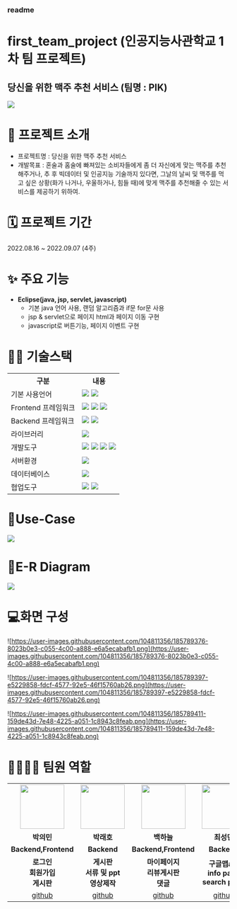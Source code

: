 ### readme
# first_team_project (인공지능사관학교 1차 팀 프로젝트)

## 당신을 위한 맥주 추천 서비스 (팀명 : PIK)

<img src = "[https://user-images.githubusercontent.com/104811356/185779921-fddf612a-6193-4a19-b81c-fa4a9e240752.png](https://user-images.githubusercontent.com/104811356/185779921-fddf612a-6193-4a19-b81c-fa4a9e240752.png)">

# 👀 프로젝트 소개

- 프로젝트명 : 당신을 위한 맥주 추천 서비스
- 개발목표 : 혼술과 홈술에 빠져있는 소비자들에게 좀 더 자신에게 맞는 맥주를 추천해주거나, 추 후 빅데이터 및 인공지능 기술까지 있다면, 그날의 날씨 및 맥주를 먹고 싶은 상황(화가 나거나, 우울하거나, 힘들 때)에 맞게 맥주를 추천해줄 수 있는 서비스를 제공하기 위하여.

# 🗓️ 프로젝트 기간

2022.08.16 ~ 2022.09.07 (4주)

# ✨ 주요 기능

- <b>Eclipse(java, jsp, servlet, javascript)</b>
    - 기본 java 언어 사용, 랜덤 알고리즘과 if문 for문 사용
    - jsp & servlet으로 페이지 html과 페이지 이동 구현
    - javascript로 버튼기능, 페이지 이벤트 구현

# 💪🏻 기술스택

<table>
<tr>
<th>구분</th>
<th>내용</th>
</tr>
<tr>
<td>기본 사용언어</td>
<td>
<img src="[https://img.shields.io/badge/Java-007396?style=for-the-badge&logo=java&logoColor=white](https://img.shields.io/badge/Java-007396?style=for-the-badge&logo=java&logoColor=white)"/>
<img src="[https://img.shields.io/badge/C++-00599C?style=for-the-badge&logo=C++&logoColor=white](https://img.shields.io/badge/C++-00599C?style=for-the-badge&logo=C++&logoColor=white)"/>
</td>
</tr>
<tr>
<td>Frontend 프레임워크</td>
<td>
<img src="[https://img.shields.io/badge/javascript-F7DF1E?style=for-the-badge&logo=javascript&logoColor=black](https://img.shields.io/badge/javascript-F7DF1E?style=for-the-badge&logo=javascript&logoColor=black)">
<img src="[https://img.shields.io/badge/HTML-E34F26?style=for-the-badge&logo=html5&logoColor=white](https://img.shields.io/badge/HTML-E34F26?style=for-the-badge&logo=html5&logoColor=white)">
<img src="[https://img.shields.io/badge/CSS-1572B6?style=for-the-badge&logo=css3&logoColor=white](https://img.shields.io/badge/CSS-1572B6?style=for-the-badge&logo=css3&logoColor=white)">
</td>
</tr>
<tr>
<td>Backend 프레임워크</td>
<td>
<img src="[https://img.shields.io/badge/Spring-6DB33F?style=for-the-badge&logo=Spring&logoColor=white](https://img.shields.io/badge/Spring-6DB33F?style=for-the-badge&logo=Spring&logoColor=white)"/>
<img src="[https://img.shields.io/badge/Spring](https://img.shields.io/badge/Spring) Boot-6DB33F?style=for-the-badge&logo=Spring Boot&logoColor=white"/>
</td>
</tr>
<tr>
<td>라이브러리</td>
<td>
<img src="[https://img.shields.io/badge/BootStrap-7952B3?style=for-the-badge&logo=BootStrap&logoColor=white](https://img.shields.io/badge/BootStrap-7952B3?style=for-the-badge&logo=BootStrap&logoColor=white)"/>
</td>
</tr>
<tr>
<td>개발도구</td>
<td>
<img src="[https://img.shields.io/badge/Eclipse-2C2255?style=for-the-badge&logo=Eclipse&logoColor=white](https://img.shields.io/badge/Eclipse-2C2255?style=for-the-badge&logo=Eclipse&logoColor=white)"/>
<img src="[https://img.shields.io/badge/RaskpberryPi-A22846?style=for-the-badge&logo=RaskpberryPi&logoColor=white](https://img.shields.io/badge/RaskpberryPi-A22846?style=for-the-badge&logo=RaskpberryPi&logoColor=white)"/>
<img src="[https://img.shields.io/badge/Arduino-00979D?style=for-the-badge&logo=Arduino&logoColor=white](https://img.shields.io/badge/Arduino-00979D?style=for-the-badge&logo=Arduino&logoColor=white)"/>
<img src="[https://img.shields.io/badge/VSCode-007ACC?style=for-the-badge&logo=VisualStudioCode&logoColor=white](https://img.shields.io/badge/VSCode-007ACC?style=for-the-badge&logo=VisualStudioCode&logoColor=white)"/>
</td>
</tr>
<tr>
<td>서버환경</td>
<td>
<img src="[https://img.shields.io/badge/Apache](https://img.shields.io/badge/Apache) Tomcat-D22128?style=for-the-badge&logo=Apache Tomcat&logoColor=white"/>
</td>
</tr>
<tr>
<td>데이터베이스</td>
<td>
<img src="[https://img.shields.io/badge/MySQL-4479A1?style=for-the-badge&logo=MySQL&logoColor=white](https://img.shields.io/badge/MySQL-4479A1?style=for-the-badge&logo=MySQL&logoColor=white)"/>
</td>
</tr>
<tr>
<td>협업도구</td>
<td>
<img src="[https://img.shields.io/badge/Git-F05032?style=for-the-badge&logo=Git&logoColor=white](https://img.shields.io/badge/Git-F05032?style=for-the-badge&logo=Git&logoColor=white)"/>
<img src="[https://img.shields.io/badge/GitHub-181717?style=for-the-badge&logo=GitHub&logoColor=white](https://img.shields.io/badge/GitHub-181717?style=for-the-badge&logo=GitHub&logoColor=white)"/>
</td>
</tr>
</table>

# 📌Use-Case

<img src = "[https://user-images.githubusercontent.com/104811356/185788901-cbed8178-7077-4b2d-abc9-6e851320d094.png](https://user-images.githubusercontent.com/104811356/185788901-cbed8178-7077-4b2d-abc9-6e851320d094.png)">

# 📌E-R Diagram

<img src ="[https://user-images.githubusercontent.com/104811356/185788587-e648b4a9-ddca-429b-8f48-d539b39bb9b1.png](https://user-images.githubusercontent.com/104811356/185788587-e648b4a9-ddca-429b-8f48-d539b39bb9b1.png)">

# 💻화면 구성

![https://user-images.githubusercontent.com/104811356/185789376-8023b0e3-c055-4c00-a888-e6a5ecabafb1.png](https://user-images.githubusercontent.com/104811356/185789376-8023b0e3-c055-4c00-a888-e6a5ecabafb1.png)

![https://user-images.githubusercontent.com/104811356/185789397-e5229858-fdcf-4577-92e5-46f15760ab26.png](https://user-images.githubusercontent.com/104811356/185789397-e5229858-fdcf-4577-92e5-46f15760ab26.png)

![https://user-images.githubusercontent.com/104811356/185789411-159de43d-7e48-4225-a051-1c8943c8feab.png](https://user-images.githubusercontent.com/104811356/185789411-159de43d-7e48-4225-a051-1c8943c8feab.png)

# 👨‍👩‍👦‍👦 팀원 역할

<table>
<tr>
<td align="center"><img src="[https://item.kakaocdn.net/do/fd49574de6581aa2a91d82ff6adb6c0115b3f4e3c2033bfd702a321ec6eda72c](https://item.kakaocdn.net/do/fd49574de6581aa2a91d82ff6adb6c0115b3f4e3c2033bfd702a321ec6eda72c)" width="100" height="100"/></td>
<td align="center"><img src="[https://mb.ntdtv.kr/assets/uploads/2019/01/Screen-Shot-2019-01-08-at-4.31.55-PM-e1546932545978.png](https://mb.ntdtv.kr/assets/uploads/2019/01/Screen-Shot-2019-01-08-at-4.31.55-PM-e1546932545978.png)" width="100" height="100"/></td>
<td align="center"><img src="[https://i.pinimg.com/236x/ed/bb/53/edbb53d4f6dd710431c1140551404af9.jpg](https://i.pinimg.com/236x/ed/bb/53/edbb53d4f6dd710431c1140551404af9.jpg)" width="100" height="100"/></td>
<td align="center"><img src="[https://mblogthumb-phinf.pstatic.net/20160127_177/krazymouse_1453865104404DjQIi_PNG/īī��������_���̾�.png?type=w2](https://mblogthumb-phinf.pstatic.net/20160127_177/krazymouse_1453865104404DjQIi_PNG/%C4%AB%C4%AB%BF%C0%C7%C1%B7%BB%C1%EE_%B6%F3%C0%CC%BE%F0.png?type=w2)" width="100" height="100"/></td>
<td align="center"><img src="[https://mblogthumb-phinf.pstatic.net/20160127_177/krazymouse_1453865104404DjQIi_PNG/īī��������_���̾�.png?type=w2](https://mblogthumb-phinf.pstatic.net/20160127_177/krazymouse_1453865104404DjQIi_PNG/%C4%AB%C4%AB%BF%C0%C7%C1%B7%BB%C1%EE_%B6%F3%C0%CC%BE%F0.png?type=w2)" width="100" height="100"/></td>
</tr>
<tr>
<td align="center"><strong>박의민</strong></td>
<td align="center"><strong>박래호</strong></td>
<td align="center"><strong>백하늘</strong></td>
<td align="center"><strong>최성민</strong></td>
<td align="center"><strong>한대운</strong></td>
</tr>
<tr>
<td align="center"><b>Backend,Frontend</b></td>
<td align="center"><b>Backend</b></td>
<td align="center"><b>Backend,Frontend</b></td>
<td align="center"><b>Backend</b></td>
<td align="center"><b>Backend</b></td>
</tr>
<tr>
<td align="center"><b>로그인<br>회원가입<br>게시판</b></td>
<td align="center"><b>게시판<br>서류 및 ppt<br>영상제작</b></td>
<td align="center"><b>마이페이지<br>리뷰게시판<br>댓글</b></td>
<td align="center"><b>구글맵api<br>info page<br>search page</b></td>
<td align="center"><b>DB크롤링<br>게시판<br>파일업로드</b></td>
</tr>
<tr>
<td align="center"><a href="[https://github.com/eil-you](https://github.com/eil-you)" target='_blank'>github</a></td>
<td align="center"><a href="[https://github.com/wonjuju](https://github.com/wonjuju)" target='_blank'>github</a></td>
<td align="center"><a href="[https://github.com/HeEwOn96](https://github.com/HeEwOn96)" target='_blank'>github</a></td>
<td align="center"><a href="[https://github.com/sterham](https://github.com/sterham)" target='_blank'>github</a></td>
<td align="center"><a href="[https://github.com/sterham](https://github.com/sterham)" target='_blank'>github</a></td>
</tr>
</table>
